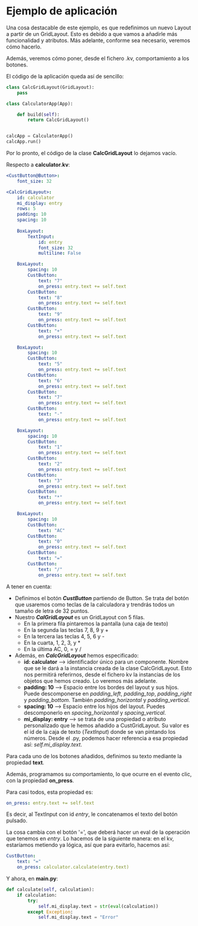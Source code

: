 # Ejemplo de aplicación
Una cosa destacable de este ejemplo, es que redefinimos un nuevo Layout a partir de un GridLayout. Esto es debido a que vamos a añadirle más funcionalidad y atributos. Más adelante, conforme sea necesario, veremos cómo hacerlo.

Además, veremos cómo poner, desde el fichero .kv, comportamiento a los botones.

El código de la aplicación queda así de sencillo:
```python
class CalcGridLayout(GridLayout):
    pass

class CalculatorApp(App):

    def build(self):
        return CalcGridLayout()


calcApp = CalculatorApp()
calcApp.run()
```
Por lo pronto, el código de la clase **CalcGridLayout** lo dejamos vacío. 

Respecto a **calculator.kv**:
```yaml
<CustButton@Button>:
    font_size: 32

<CalcGridLayout>:
    id: calculator
    mi_display: entry
    rows: 5
    padding: 10
    spacing: 10
    
    BoxLayout:
        TextInput:
            id: entry
            font_size: 32
            multiline: False

    BoxLayout:
        spacing: 10
        CustButton:
            text: "7"
            on_press: entry.text += self.text
        CustButton:
            text: "8"
            on_press: entry.text += self.text
        CustButton:
            text: "9"
            on_press: entry.text += self.text
        CustButton:
            text: "+"
            on_press: entry.text += self.text

    BoxLayout:
        spacing: 10
        CustButton:
            text: "5"
            on_press: entry.text += self.text
        CustButton:
            text: "6"
            on_press: entry.text += self.text
        CustButton:
            text: "7"
            on_press: entry.text += self.text
        CustButton:
            text: "-"
            on_press: entry.text += self.text

    BoxLayout:
        spacing: 10
        CustButton:
            text: "1"
            on_press: entry.text += self.text
        CustButton:
            text: "2"
            on_press: entry.text += self.text
        CustButton:
            text: "3"
            on_press: entry.text += self.text
        CustButton:
            text: "*"
            on_press: entry.text += self.text

    BoxLayout:
        spacing: 10
        CustButton:
            text: "AC"
        CustButton:
            text: "0"
            on_press: entry.text += self.text
        CustButton:
            text: "="
        CustButton:
            text: "/"
            on_press: entry.text += self.text
```

A tener en cuenta:
* Definimos el botón ***CustButton*** partiendo de Button. Se trata del botón que usaremos como teclas de la calculadora y trendrás todos un tamaño de letra de 32 puntos.
* Nuestro ***CalGridLayout*** es un GridLayout con 5 filas. 
    * En la primera fila pintaremos la pantalla (una caja de texto)
    * En la segunda las teclas 7, 8, 9 y +
    * En la tercera las teclas 4, 5, 6 y -
    * En la cuarta, 1, 2, 3, y *
    * En la última AC, 0, = y /
* Además, en ***CalcGridLayout*** hemos especificado:
    * **id: calculator** --> identificador único para un componente. Nombre que se le dará a la instancia creada de la clase CalcGridLayout. Esto nos permitirá referirnos, desde el fichero kv la instancias de los objetos que hemos creado. Lo veremos más adelante.
    * **padding: 10** --> Espacio entre los bordes del layout y sus hijos. Puede descomponerse en *padding_left*, *padding_top*, *padding_right* y *padding_bottom*. También *padding_horizontal* y *padding_vertical*.
    * **spacing: 10** --> Espacio entre los hijos del layout. Puedes descomponerlo en *spacing_horizontal* y *spacing_vertical*.
    * **mi_display: entry** --> se trata de una propiedad o atributo personalizado que le hemos añadido a CustGridLayout. Su valor es el id de la caja de texto (*TextInput*) donde se van pintando los números. Desde el .py, podemos hacer referencia a esa propiedad así: *self.mi_display.text*.

Para cada uno de los botones añadidos, definimos su texto mediante la propiedad **text**.

Además, programamos su comportamiento, lo que ocurre en el evento clic, con la propiedad **on_press**.

Para casi todos, esta propiedad es:
```yaml
on_press: entry.text += self.text
```
Es decir, al TextInput con id *entry*, le concatenamos el texto del botón pulsado.

La cosa cambia con el botón '=', que deberá hacer un eval de la operación que tenemos en *entry*. Lo hacemos de la siguiente manera: en el kv, estaríamos metiendo ya lógica, así que para evitarlo, hacemos así:
```yaml
CustButton:
    text: "="
    on_press: calculator.calculate(entry.text)
```

Y ahora, en **main.py**:
```python
def calculate(self, calculation):
    if calculation:
        try:
            self.mi_display.text = str(eval(calculation))
        except Exception:
            self.mi_display.text = "Error"
``` 

